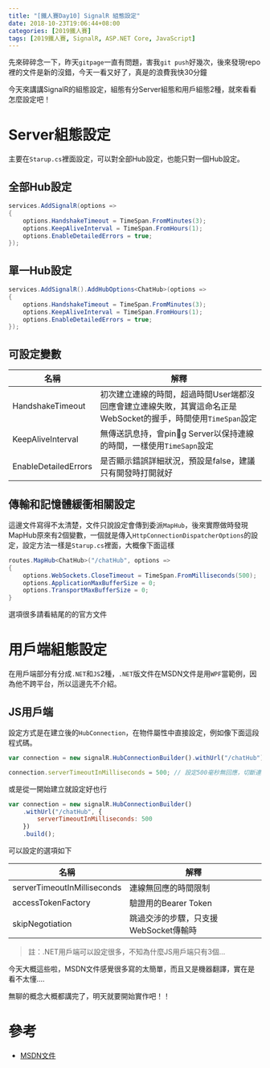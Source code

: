 ```yaml
---
title: "[鐵人賽Day10] SignalR 組態設定"
date: 2018-10-23T19:06:44+08:00
categories: [2019鐵人賽]
tags: [2019鐵人賽, SignalR, ASP.NET Core, JavaScript]
---
```

先來碎碎念一下，昨天`gitpage`一直有問題，害我`git push`好幾次，後來發現repo裡的文件是新的沒錯，今天一看又好了，真是的浪費我快30分鐘

今天來講講SignalR的組態設定，組態有分Server組態和用戶組態2種，就來看看怎麼設定吧！
# Server組態設定
主要在`Starup.cs`裡面設定，可以對全部Hub設定，也能只對一個Hub設定。

## 全部Hub設定
``` cs
services.AddSignalR(options =>
{
    options.HandshakeTimeout = TimeSpan.FromMinutes(3);
    options.KeepAliveInterval = TimeSpan.FromHours(1);
    options.EnableDetailedErrors = true;
});
```

## 單一Hub設定
``` cs
services.AddSignalR().AddHubOptions<ChatHub>(options =>
{
    options.HandshakeTimeout = TimeSpan.FromMinutes(3);
    options.KeepAliveInterval = TimeSpan.FromHours(1);
    options.EnableDetailedErrors = true;
});
```
## 可設定變數

|名稱             |解釋       |
|----------------|-----------|
|HandshakeTimeout|初次建立連線的時間，超過時間User端都沒回應會建立連線失敗，其實這命名正是WebSocket的握手，時間使用`TimeSpan`設定|
|KeepAliveInterval|無傳送訊息持，會ping Server以保持連線的時間，一樣使用`TimeSapn`設定|
|EnableDetailedErrors|是否顯示錯誤詳細狀況，預設是false，建議只有開發時打開就好|

## 傳輸和記憶體緩衝相關設定
這邊文件寫得不太清楚，文件只說設定會傳到委派`MapHub`，後來實際做時發現MapHub原來有2個變數，一個就是傳入`HttpConnectionDispatcherOptions`的設定，設定方法一樣是`Starup.cs`裡面，大概像下面這樣
``` cs
routes.MapHub<ChatHub>("/chatHub", options =>
{
    options.WebSockets.CloseTimeout = TimeSpan.FromMilliseconds(500);
    options.ApplicationMaxBufferSize = 0;
    options.TransportMaxBufferSize = 0;
}
```
選項很多請看結尾的的官方文件

# 用戶端組態設定
在用戶端部分有分成`.NET`和`JS`2種，`.NET`版文件在MSDN文件是用`WPF`當範例，因為他不跨平台，所以這邊先不介紹。
## JS用戶端
設定方式是在建立後的`HubConnection`，在物件屬性中直接設定，例如像下面這段程式碼。
``` js
var connection = new signalR.HubConnectionBuilder().withUrl("/chatHub").build();

connection.serverTimeoutInMilliseconds = 500; // 設定500毫秒無回應，切斷連線
```
或是從一開始建立就設定好也行
``` js
var connection = new signalR.HubConnectionBuilder()
    .withUrl("/chatHub", {
        serverTimeoutInMilliseconds: 500
    })
    .build();
```
可以設定的選項如下

|名稱             |解釋
|----------------|-----------|
|serverTimeoutInMilliseconds|連線無回應的時間限制|
|accessTokenFactory|驗證用的Bearer Token|
|skipNegotiation|跳過交涉的步驟，只支援WebSocket傳輸時|

> 註：.NET用戶端可以設定很多，不知為什麼JS用戶端只有3個...

今天大概這些啦，MSDN文件感覺很多寫的太簡單，而且又是機器翻譯，實在是看不太懂....

無聊的概念大概都講完了，明天就要開始實作吧！！

# 參考
- [MSDN文件](https://docs.microsoft.com/zh-tw/aspnet/core/signalr/configuration?view=aspnetcore-2.1)
